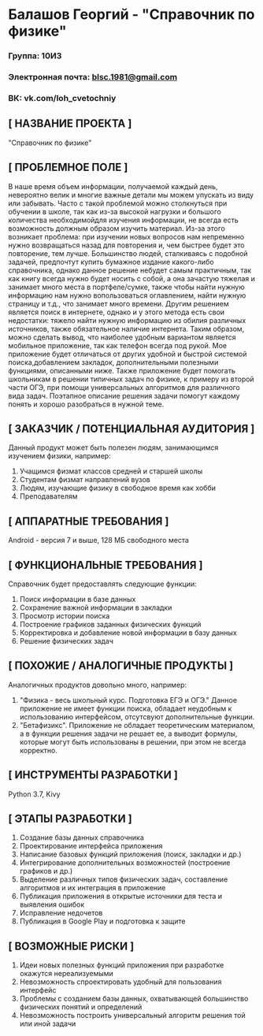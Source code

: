 # Балашов Георгий - "Справочник по физике"

### Группа: 10И3

### Электронная почта: blsc.1981@gmail.com

### ВК: vk.com/loh_cvetochniy

## [ НАЗВАНИЕ ПРОЕКТА ]
"Справочник по физике"
## [ ПРОБЛЕМНОЕ ПОЛЕ ]
  В наше время объем информации, получаемой каждый день, невероятно велик и многие важные детали мы можем упускать из виду или забывать. Часто с такой проблемой можно столкнуться при обучении в школе, так как из-за высокой нагрузки и большого количества необходимойдля изучения информации, не всегда есть возможность должным образом изучить материал. Из-за этого возникает проблема: при изучении новых вопросов нам непременно нужно возвращаться назад для повторения и, чем быстрее будет это повторение, тем лучше. 
  Большинство людей, сталкиваясь с подобной задачей, предпочтут купить бумажное издание какого-либо справочника, однако данное решение небудет самым практичным, так как книгу всегда нужно будет носить с собой, а она зачастую тяжелая и занимает много места в портфеле/сумке, также чтобы найти нужную информацию нам нужно вопользоваться оглавлением, найти нужную страницу и т.д., что занимает много времени. Другим решением является поиск в интернете, однако и у этого метода есть свои недостатки: тяжело найти нужную информацию из обилия различных источников, также обязательное наличие интернета. Таким образом, можно сделать вывод, что наиболее удобным вариантом является мобильное приложение, так как телефон всегда под рукой. Мое приложение будет отличаться от других удобной и быстрой системой поиска,добавлением закладок, дополнительными полезными функциями, описанными ниже.
  Также приложение будет помогать школьникам в решении типичных задач по физике, к примеру из второй части ОГЭ, при помощи универсальных алгоритмов для различного вида задач. Поэтапное описание решения задачи помогут каждому понять и хорошо разобраться в нужной теме.

## [ ЗАКАЗЧИК / ПОТЕНЦИАЛЬНАЯ АУДИТОРИЯ ]
Данный продукт может быть полезен людям, занимающимся изучением физики, например:
  1) Учащимся физмат классов средней и старшей школы
  2) Студентам физмат направлений вузов
  3) Людям, изучающие физику в свободное время как хобби
  4) Преподавателям

## [ АППАРАТНЫЕ ТРЕБОВАНИЯ ]
Android - версия 7 и выше, 128 МБ свободного места

## [ ФУНКЦИОНАЛЬНЫЕ ТРЕБОВАНИЯ ]
Справочник будет предоставлять следующие функции:
  1) Поиск информации в базе данных
  2) Сохранение важной информации в закладки
  3) Просмотр истории поиска
  4) Построение графиков заданных физических функций
  5) Корректировка и добавление новой информации в базу данных
  6) Решение физических задач

## [ ПОХОЖИЕ / АНАЛОГИЧНЫЕ ПРОДУКТЫ ]
  Аналогичных продуктов довольно много, например: 
  1) "Физика - весь школьный курс. Подготовка ЕГЭ и ОГЭ." Данное приложение не имеет функции поиска, обладает неудобным к использованию интерфейсом, отсутсвуют дополнительные функции.
  2) "Бетафизикс". Приложение не обладает теоретическим материалом, а в функции решения задачи не решает ее, а выводит формулы, которые могут быть использованы в решении, при этом не всегда корректно.

## [ ИНСТРУМЕНТЫ РАЗРАБОТКИ ]
Python 3.7, Kivy

## [ ЭТАПЫ РАЗРАБОТКИ ]
1) Создание базы данных справочника
2) Проектирование интерфейса приложения
3) Написание базовых функций приложения (поиск, закладки и др.)
4) Интегрирование дополнительных возможностей (построение графиков и др.)
5) Выделение различных типов физических задач, составление алгоритмов и их интеграция в приложение
6) Публикация приложения в открытые источники для теста и выявления ошибок
7) Исправление недочетов
8) Публикация в Google Play и подготовка к защите

## [ ВОЗМОЖНЫЕ РИСКИ ]
1) Идеи новых полезных функций приложения при разработке окажутся нереализуемыми
2) Невозможность спроектировать удобный для пользования интерфейс
3) Проблемы с созданием базы данных, охватывающей большинство физических понятий и определений
4) Невозможность построить универсальный алгоритм решения той или иной задачи
